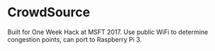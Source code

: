 # CrowdSource
Built for One Week Hack at MSFT 2017. Use public WiFi to determine congestion points, can port to Raspberry Pi 3. 
